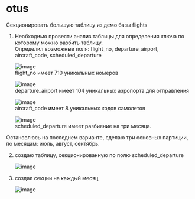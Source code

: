 # otus
Секционировать большую таблицу из демо базы flights   
   
1. Необходимо провести анализ таблицы для определения ключа по которому можно разбить таблицу.    
Определил возможные поля: flight_no, departure_airport, aircraft_code, scheduled_departure   
   
   ![image](https://user-images.githubusercontent.com/108919955/192154418-418ac13e-7398-4efd-905b-a41f5ba045d8.png)   
flight_no имеет 710 уникальных номеров   
   
   ![image](https://user-images.githubusercontent.com/108919955/192154514-9b8f38a5-4cc3-4f9b-af0f-ca8eaeae3d85.png)   
departure_airport имеет 104 уникальных аэропорта для отправления   
    
    ![image](https://user-images.githubusercontent.com/108919955/192154627-0dfa15d5-5e06-4f5f-84f8-85298b57ad68.png)   
aircraft_code имеет 8 уникальных кодов самолетов   
   
   ![image](https://user-images.githubusercontent.com/108919955/192154732-c60fc7d6-521d-40ad-a6cb-da3c30b8d9a4.png)   
scheduled_departure имеет разбиение на три месяца.   
   
Остановлюсь на последнем варианте, сделаю три основных партиции, по месяцам: июль, август, сентябрь.   
   
2. создаю таблицу, секционированную по полю scheduled_departure   
   
   ![image](https://user-images.githubusercontent.com/108919955/192155429-ed9b2050-b081-4cb9-8bb6-1b1212afa194.png)   
   
3. создал секции на каждый месяц    
    
    ![image](https://user-images.githubusercontent.com/108919955/192155672-75d35c54-6845-407d-b2cc-bec23f5606d1.png)
